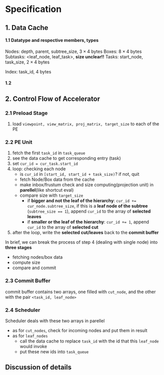 # Specification

## 1. Data Cache

#### 1.1 Datatype and respective members, types

Nodes: depth, parent, subtree_size, $3\times 4$ bytes
Boxes: $8\times 4$ bytes
Subtasks: <leaf_node, leaf_task>, **size unclear!!**
Tasks: start_node, task_size, $2\times 4$ bytes

Index: task_id, $4$ bytes

#### 1.2 

## 2. Control Flow of Accelerator

### 2.1 Preload Stage

1. load `viewpoint, view_matrix, proj_matrix, target_size` to each of the PE

### 2.2 PE Unit

1. fetch the first `task_id` in `task_queue`
2. see the data cache to get corresponding entry (task)
3. set `cur_id = cur_task.start_id`
4. loop: checking each node
    - is `cur_id` in ``[start_id, start_id + task_size)``? if not, quit
    - fetch Node/Box data from the cache
    - make inbox/frustum check and size computing(projection unit) in **parellel**(like shortcut eval)
    - compare size with `target_size`
        - if **bigger and not the leaf of the hierarchy**: `cur_id += cur_node.subtree_size`, if this is a **leaf node of the subtree** (`subtree_size == 1`), append `cur_id` to the array of **selected leaves**
        - if **smaller or the leaf of the hierarchy**: `cur_id += 1`, append `cur_id` to the array of **selected cut**
5. after the loop, write the **selected cut/leaves** back to the **commit buffer** 

In brief, we can break the process of step 4 (dealing with single node) into **three stages**
- fetching nodes/box data
- compute size
- compare and commit

### 2.3 Commit Buffer

commit buffer contains two arrays, one filled with `cut_node`, and the other with the pair `<task_id, leaf_node>`

### 2.4 Scheduler

Scheduler deals with these two arrays in parellel

- as for `cut_nodes`, check for incoming nodes and put them in result
- as for `leaf_nodes`
    - call the data cache to replace `task_id` with the id that this `leaf_node` would invoke
    - put these new ids into `task_queue`

## Discussion of details

